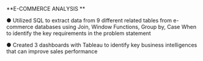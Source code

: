 **E-COMMERCE ANALYSIS	**

●	Utilized SQL to extract data from 9 different related tables from e-commerce databases using Join, Window Functions, Group by, Case When to identify the key requirements in the problem statement

●	Created 3 dashboards with Tableau to identify key business intelligences that can improve sales performance
